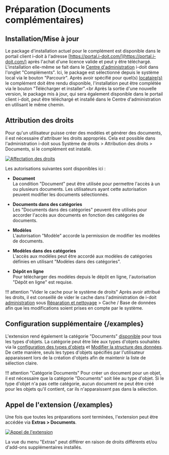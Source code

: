 # Préparation (Documents complémentaires)

## Installation/Mise à jour

Le package d'installation actuel pour le complément est disponible dans le portail client i-doit à l'adresse [https://portal.i-doit.com/](https://portal.i-doit.com/) après l'achat d'une licence valide et peut y être téléchargé. L'installation elle-même se fait dans le [Centre d'administration](../../system-administration/admin-center.md) i-doit dans l'onglet "Compléments". Ici, le package est sélectionné depuis le système local via le bouton "Parcourir". Après avoir spécifié pour quel(s) [locataire(s)](../../system-administration/multi-tenant.md) le complément doit être rendu disponible, l'installation peut être complétée via le bouton "Télécharger et installer".<br
Après la sortie d'une nouvelle version, le package mis à jour, qui sera également disponible dans le portail client i-doit, peut être téléchargé et installé dans le Centre d'administration en utilisant le même chemin.

## Attribution des droits

Pour qu'un utilisateur puisse créer des modèles et générer des documents, il est nécessaire d'attribuer les droits appropriés. Cela est possible dans l'administration i-doit sous Système de droits > Attribution des droits > Documents, si le complément est installé.

[![Affectation des droits](../../assets/images/en/i-doit-pro-add-ons/documents/preperation/1-dp.png)](../../assets/images/en/i-doit-pro-add-ons/documents/preperation/1-dp.png)

Les autorisations suivantes sont disponibles ici :

-   **Document**<br>
La condition "Document" peut être utilisée pour permettre l'accès à un ou plusieurs documents. Les utilisateurs ayant cette autorisation peuvent modifier les documents sélectionnés.

-   **Documents dans des catégories**<br>
Les "Documents dans des catégories" peuvent être utilisés pour accorder l'accès aux documents en fonction des catégories de documents.

-   **Modèles**<br>
L'autorisation "Modèle" accorde la permission de modifier les modèles de documents.

-   **Modèles dans des catégories**<br>
L'accès aux modèles peut être accordé aux modèles de catégories définies en utilisant "Modèles dans des catégories".

-   **Dépôt en ligne**<br>
Pour télécharger des modèles depuis le dépôt en ligne, l'autorisation "Dépôt en ligne" est requise.

!!! attention "Vider le cache pour le système de droits"
    Après avoir attribué les droits, il est conseillé de vider le cache dans l'administration de i-doit [administration](../../system-administration/administration/index.md) sous [Réparation et nettoyage](../../system-administration/administration/tenant-management/repair-and-clean-up.md) > Cache / Base de données afin que les modifications soient prises en compte par le système.

## Configuration supplémentaire {/examples}

L'extension rend également la catégorie "Documents" [disponible](../../basics/categories-and-attributes.md) pour tous les types d'objets. La catégorie peut être liée aux types d'objets souhaités via la [configuration des types d'objets](../../basics/custom-object-types.md) et [Modifier la structure des données](../../basics/assignment-of-categories-to-object-types.md). De cette manière, seuls les types d'objets spécifiés par l'utilisateur apparaissent lors de la création d'objets afin de maintenir la liste de sélection claire.

!!! attention "Catégorie Documents"
    Pour créer un document pour un objet, il est nécessaire que la catégorie "Documents" soit liée au type d'objet. Si le type d'objet n'a pas cette catégorie, aucun document ne peut être créé pour les objets qu'il contient, car ils n'apparaissent pas dans la sélection.

## Appel de l'extension {/examples}

Une fois que toutes les préparations sont terminées, l'extension peut être accédée via **Extras > Documents**.

[![Appel de l'extension](../../assets/images/en/i-doit-pro-add-ons/documents/preperation/2-dp.png)](../../assets/images/en/i-doit-pro-add-ons/documents/preperation/2-dp.png)

La vue du menu "Extras" peut différer en raison de droits différents et/ou d'add-ons supplémentaires installés.



